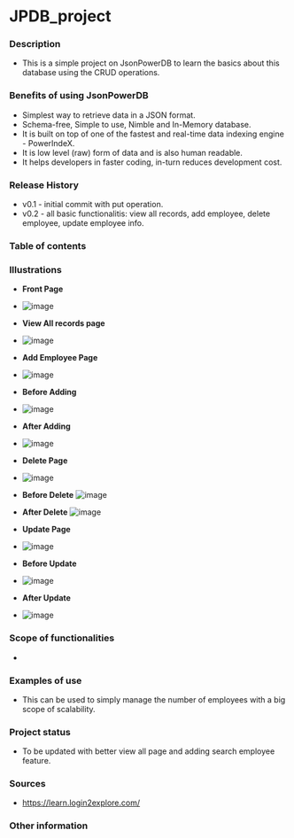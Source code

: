 # JPDB_project

### Description

- This is a simple project on JsonPowerDB to learn the basics about this database using the CRUD operations.

### Benefits of using JsonPowerDB

- Simplest way to retrieve data in a JSON format.
- Schema-free, Simple to use, Nimble and In-Memory database.
- It is built on top of one of the fastest and real-time data indexing engine - PowerIndeX.
- It is low level (raw) form of data and is also human readable.
- It helps developers in faster coding, in-turn reduces development cost.

### Release History
- v0.1 - initial commit with put operation.
- v0.2 - all basic functionalitis: view all records, add employee, delete employee, update employee info.

### Table of contents


### Illustrations

- **Front Page**
- ![image](https://user-images.githubusercontent.com/61588507/174126881-6cf6c338-bc1b-4748-b2a5-a3146168ea24.png)

- **View All records page**
- ![image](https://user-images.githubusercontent.com/61588507/174126977-3c8bb876-0bbd-4318-9b7a-486569f74f87.png)

- **Add Employee Page**
- ![image](https://user-images.githubusercontent.com/61588507/174127078-37dcef7b-f193-4478-9b8c-cd1f3d343fb9.png)
- **Before Adding**
- ![image](https://user-images.githubusercontent.com/61588507/174127129-40a659b6-827d-48b1-95f2-980a07222805.png)
- **After Adding**
- ![image](https://user-images.githubusercontent.com/61588507/174128482-edb4f55d-0a71-49cb-9834-d9014268ce9d.png)

- **Delete Page**
- ![image](https://user-images.githubusercontent.com/61588507/174129035-d9fc0f53-4da4-4d45-b793-0aca79101f00.png)
- **Before Delete**
![image](https://user-images.githubusercontent.com/61588507/174126329-b1db94a0-3ba3-4c60-87f9-a5f4ef14baa4.png)
- **After Delete**
![image](https://user-images.githubusercontent.com/61588507/174126626-e42ebf1f-e39f-4372-ab80-cac2706366b5.png)

- **Update Page**
- ![image](https://user-images.githubusercontent.com/61588507/174129128-eb5f5990-64d0-4a0a-94ce-da0bea2c5be5.png)
- **Before Update**
- ![image](https://user-images.githubusercontent.com/61588507/174128781-0c4e2dfd-3ee3-4b69-8fd0-45e0368a5dc1.png)
- **After Update**
- ![image](https://user-images.githubusercontent.com/61588507/174129333-b0de9c0e-e5ca-4929-a576-49c3a72478f4.png)


### Scope of functionalities
- 

### Examples of use
- This can be used to simply manage the number of employees with a big scope of scalability.

### Project status
- To be updated with better view all page and adding search employee feature.

### Sources
- https://learn.login2explore.com/

### Other information
